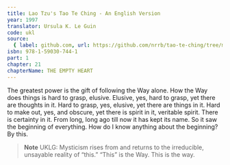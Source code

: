 ```yaml
---
title: Lao Tzu's Tao Te Ching - An English Version
year: 1997
translator: Ursula K. Le Guin
code: ukl
source:
  { label: github.com, url: https://github.com/nrrb/tao-te-ching/tree/master }
isbn: 978-1-59030-744-1
part: 1
chapter: 21
chapterName: THE EMPTY HEART
---
```


The greatest power is the gift
of following the Way alone.
How the Way does things
is hard to grasp, elusive.
Elusive, yes, hard to grasp,
yet there are thoughts in it.
Hard to grasp, yes, elusive,
yet there are things in it.
Hard to make out, yes, and obscure,
yet there is spirit in it,
veritable spirit.
There is certainty in it.
From long, long ago till now
it has kept its name.
So it saw
the beginning of everything.
How do I know
anything about the beginning?
By this.

> **Note** UKLG: Mysticism rises from and returns to the irreducible, unsayable reality of “this.” “This” is the Way. This is the way.
